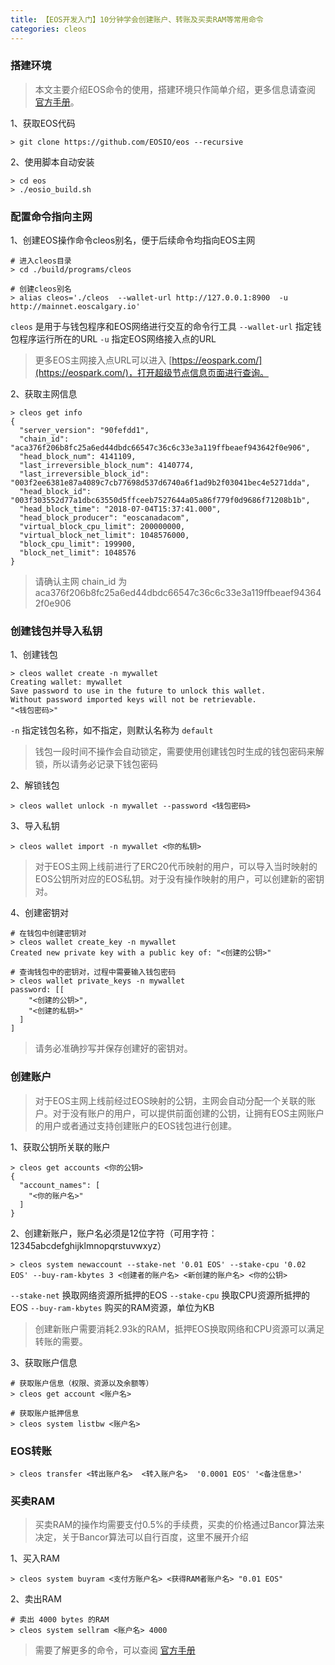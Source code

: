 ```yaml
---
title: 【EOS开发入门】10分钟学会创建账户、转账及买卖RAM等常用命令
categories: cleos
---
```


### 搭建环境
> 本文主要介绍EOS命令的使用，搭建环境只作简单介绍，更多信息请查阅 [官方手册](https://developers.eos.io/eosio-nodeos/docs/getting-the-code)。

1、获取EOS代码
```
> git clone https://github.com/EOSIO/eos --recursive
```

2、使用脚本自动安装
```
> cd eos
> ./eosio_build.sh
```

### 配置命令指向主网
1、创建EOS操作命令cleos别名，便于后续命令均指向EOS主网
```
# 进入cleos目录
> cd ./build/programs/cleos

# 创建cleos别名
> alias cleos='./cleos  --wallet-url http://127.0.0.1:8900  -u http://mainnet.eoscalgary.io'
```

`cleos` 是用于与钱包程序和EOS网络进行交互的命令行工具
`--wallet-url` 指定钱包程序运行所在的URL
`-u` 指定EOS网络接入点的URL

> 更多EOS主网接入点URL可以进入 [https://eospark.com/](https://eospark.com/)，打开超级节点信息页面进行查询。

2、获取主网信息
```
> cleos get info
{
  "server_version": "90fefdd1",
  "chain_id": "aca376f206b8fc25a6ed44dbdc66547c36c6c33e3a119ffbeaef943642f0e906",
  "head_block_num": 4141109,
  "last_irreversible_block_num": 4140774,
  "last_irreversible_block_id": "003f2ee6381e87a4089c7cb77698d537d6740a6f1ad9b2f03041bec4e5271dda",
  "head_block_id": "003f303552d77a1dbc63550d5ffceeb7527644a05a86f779f0d9686f71208b1b",
  "head_block_time": "2018-07-04T15:37:41.000",
  "head_block_producer": "eoscanadacom",
  "virtual_block_cpu_limit": 200000000,
  "virtual_block_net_limit": 1048576000,
  "block_cpu_limit": 199900,
  "block_net_limit": 1048576
}
```

> 请确认主网 chain_id 为 
> aca376f206b8fc25a6ed44dbdc66547c36c6c33e3a119ffbeaef943642f0e906

### 创建钱包并导入私钥

1、创建钱包
```
> cleos wallet create -n mywallet
Creating wallet: mywallet
Save password to use in the future to unlock this wallet.
Without password imported keys will not be retrievable.
"<钱包密码>"
```

`-n` 指定钱包名称，如不指定，则默认名称为 `default`
> 钱包一段时间不操作会自动锁定，需要使用创建钱包时生成的钱包密码来解锁，所以请务必记录下钱包密码

2、解锁钱包
```
> cleos wallet unlock -n mywallet --password <钱包密码>
```

3、导入私钥
```
> cleos wallet import -n mywallet <你的私钥>
```

> 对于EOS主网上线前进行了ERC20代币映射的用户，可以导入当时映射的EOS公钥所对应的EOS私钥。对于没有操作映射的用户，可以创建新的密钥对。

4、创建密钥对
```
# 在钱包中创建密钥对
> cleos wallet create_key -n mywallet
Created new private key with a public key of: "<创建的公钥>"

# 查询钱包中的密钥对，过程中需要输入钱包密码
> cleos wallet private_keys -n mywallet
password: [[
    "<创建的公钥>",
    "<创建的私钥>"
  ]
]
```
> 请务必准确抄写并保存创建好的密钥对。

### 创建账户
> 对于EOS主网上线前经过EOS映射的公钥，主网会自动分配一个关联的账户。对于没有账户的用户，可以提供前面创建的公钥，让拥有EOS主网账户的用户或者通过支持创建账户的EOS钱包进行创建。

1、获取公钥所关联的账户
```
> cleos get accounts <你的公钥>
{
  "account_names": [
    "<你的账户名>"
  ]
}
```

2、创建新账户，账户名必须是12位字符（可用字符：12345abcdefghijklmnopqrstuvwxyz）
```
> cleos system newaccount --stake-net '0.01 EOS' --stake-cpu '0.02 EOS' --buy-ram-kbytes 3 <创建者的账户名> <新创建的账户名> <你的公钥>
```

`--stake-net` 换取网络资源所抵押的EOS
`--stake-cpu` 换取CPU资源所抵押的EOS
`--buy-ram-kbytes` 购买的RAM资源，单位为KB

> 创建新账户需要消耗2.93k的RAM，抵押EOS换取网络和CPU资源可以满足转账的需要。

3、获取账户信息
```
# 获取账户信息（权限、资源以及余额等）
> cleos get account <账户名> 

# 获取账户抵押信息
> cleos system listbw <账户名> 
```

### EOS转账
```
> cleos transfer <转出账户名>  <转入账户名>  '0.0001 EOS' '<备注信息>'
```

### 买卖RAM
> 买卖RAM的操作均需要支付0.5%的手续费，买卖的价格通过Bancor算法来决定，关于Bancor算法可以自行百度，这里不展开介绍

1、买入RAM
```
> cleos system buyram <支付方账户名> <获得RAM者账户名> "0.01 EOS"
```

2、卖出RAM
```
# 卖出 4000 bytes 的RAM
> cleos system sellram <账户名> 4000
```


> 需要了解更多的命令，可以查阅 [官方手册](https://developers.eos.io/eosio-cleos/reference) 


